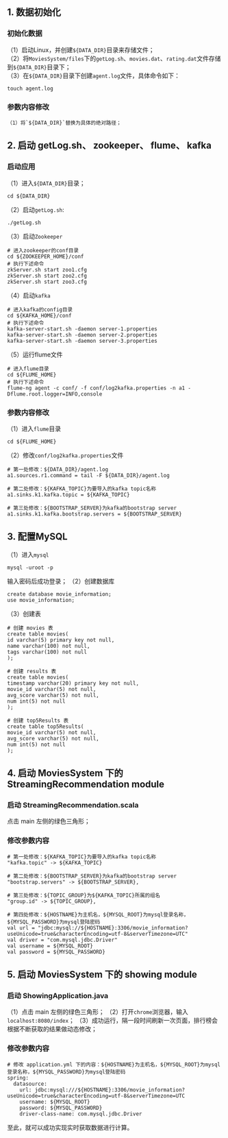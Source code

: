 ## 1. 数据初始化
### 初始化数据
（1）启动Linux，并创建`${DATA_DIR}`目录来存储文件；  
（2）将`MoviesSystem/files`下的`getLog.sh`、`movies.dat`、`rating.dat`文件存储到`${DATA_DIR}`目录下；  
（3）在`${DATA_DIR}`目录下创建`agent.log`文件，具体命令如下：
```$xslt
touch agent.log
```
### 参数内容修改
```
（1）将`${DATA_DIR}`替换为具体的绝对路径；
```

## 2. 启动 getLog.sh、 zookeeper、 flume、 kafka
### 启动应用
（1）进入`${DATA_DIR}`目录；
```$xslt
cd ${DATA_DIR}
```
（2）启动`getLog.sh`:
```$xslt
./getLog.sh
```
（3）启动`Zookeeper`
```$xslt
# 进入zookeeper的conf目录
cd ${ZOOKEEPER_HOME}/conf
# 执行下述命令
zkServer.sh start zoo1.cfg
zkServer.sh start zoo2.cfg
zkServer.sh start zoo3.cfg
```
（4）启动`kafka`
```$xslt
# 进入kafka的config目录
cd ${KAFKA_HOME}/conf
# 执行下述命令
kafka-server-start.sh -daemon server-1.properties
kafka-server-start.sh -daemon server-2.properties
kafka-server-start.sh -daemon server-3.properties
```
（5）运行flume文件
```$xslt
# 进入flume目录
cd ${FLUME_HOME}
# 执行下述命令
flume-ng agent -c conf/ -f conf/log2kafka.properties -n a1 -Dflume.root.logger=INFO,console
```
### 参数内容修改
（1）进入`flume`目录
```$xslt
cd ${FLUME_HOME}
```
（2）修改`conf/log2kafka.properties`文件
```$xslt
# 第一处修改：${DATA_DIR}/agent.log
a1.sources.r1.command = tail -F ${DATA_DIR}/agent.log

# 第二处修改：${KAFKA_TOPIC}为要导入的kafka topic名称
a1.sinks.k1.kafka.topic = ${KAFKA_TOPIC}

# 第三处修改：${BOOTSTRAP_SERVER}为kafka的bootstrap server
a1.sinks.k1.kafka.bootstrap.servers = ${BOOTSTRAP_SERVER}
```

## 3. 配置MySQL
（1）进入`mysql`
```$xslt
mysql -uroot -p
```
输入密码后成功登录；
（2）创建数据库
```$xslt
create database movie_information;
use movie_information;
```
（3）创建表
```$xslt
# 创建 movies 表
create table movies(
id varchar(5) primary key not null,
name varchar(100) not null,
tags varchar(100) not null
);

# 创建 results 表
create table movies(
timestamp varchar(20) primary key not null,
movie_id varchar(5) not null,
avg_score varchar(5) not null,
num int(5) not null
);

# 创建 top5Results 表
create table top5Results(
movie_id varchar(5) not null,
avg_score varchar(5) not null,
num int(5) not null
);
```

## 4. 启动 MoviesSystem 下的 StreamingRecommendation module
### 启动 StreamingRecommendation.scala
点击 main 左侧的绿色三角形；
### 修改参数内容
```$xslt
# 第一处修改：${KAFKA_TOPIC}为要导入的kafka topic名称
"kafka.topic" -> ${KAFKA_TOPIC}

# 第二处修改：${BOOTSTRAP_SERVER}为kafka的bootstrap server
"bootstrap.servers" -> ${BOOTSTRAP_SERVER},

# 第三处修改：${TOPIC_GROUP}为${KAFKA_TOPIC}所属的组名
"group.id" -> ${TOPIC_GROUP},

# 第四处修改：${HOSTNAME}为主机名，${MYSQL_ROOT}为mysql登录名称，${MYSQL_PASSWORD}为mysql登陆密码
val url = "jdbc:mysql://${HOSTNAME}:3306/movie_information?useUnicode=true&characterEncoding=utf-8&serverTimezone=UTC"
val driver = "com.mysql.jdbc.Driver"
val username = ${MYSQL_ROOT}
val password = ${MYSQL_PASSWORD}
```

## 5. 启动 MoviesSystem 下的 showing module
### 启动 ShowingApplication.java
（1）点击 main 左侧的绿色三角形；
（2）打开`chrome`浏览器，输入`localhost:8080/index`；
（3）成功运行，隔一段时间刷新一次页面，排行榜会根据不断获取的结果做动态修改；
### 修改参数内容
```$xslt
# 修改 application.yml 下的内容：${HOSTNAME}为主机名，${MYSQL_ROOT}为mysql登录名称，${MYSQL_PASSWORD}为mysql登陆密码
spring:
  datasource:
    url: jdbc:mysql:///${HOSTNAME}:3306/movie_information?useUnicode=true&characterEncoding=utf-8&serverTimezone=UTC
    username: ${MYSQL_ROOT}
    password: ${MYSQL_PASSWORD}
    driver-class-name: com.mysql.jdbc.Driver
```

至此，就可以成功实现实时获取数据进行计算。